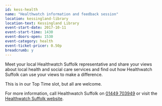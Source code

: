```yaml
---
id: kess-health
name: "Healthwatch information and feedback session"
location: kessingland-library
location-text: Kessingland Library
event-start-date: 2017-10-11
event-start-time: 1430
event-doors-open: 1530
event-category: health
event-ticket-pricer: 0.50p
breadcrumb: y
---
```


Meet your local Healthwatch Suffolk representative and share your views about local health and social care services and find out how Healthwatch Suffolk can use your views to make a difference.

This is in our Top Time slot, but all are welcome.

For more information, call Healthwatch Suffolk on [01449 703949](tel:01449703949) or visit the [Healthwatch Suffolk website](http://www.healthwatchsuffolk.co.uk/).
